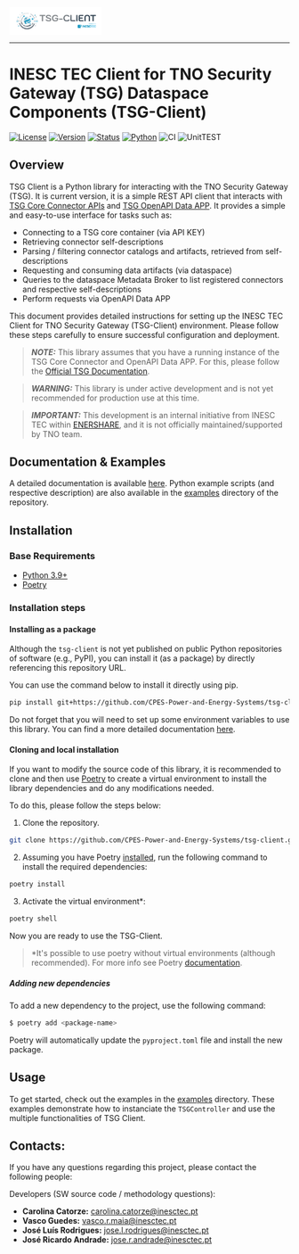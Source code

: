 <div align="left">
  <img src="/docs/source/_static/logo.png"  align="middle" width="33%" height="auto">
</div>

---

# INESC TEC Client for TNO Security Gateway (TSG) Dataspace Components (TSG-Client)

[![License](https://img.shields.io/badge/License-Apache_2.0-blue.svg)](https://opensource.org/licenses/Apache-2.0)
[![Version](https://img.shields.io/badge/version-0.0.1-blue.svg)]()
[![Status](https://img.shields.io/badge/status-development-brightgreen.svg)]()
[![Python](https://img.shields.io/badge/python-3.9+-blue.svg)](https://www.python.org/downloads/release/python-390/)
![CI](https://github.com/CPES-Power-and-Energy-Systems/tsg-client/actions/workflows/publish_docs.yml/badge.svg)
![UnitTEST](https://img.shields.io/badge/unit_testing-passing-brightgreen)

## Overview

TSG Client is a Python library for interacting with the TNO Security Gateway (TSG).
It is current version, it is a simple REST API client that interacts with [TSG Core Connector APIs](https://tno-tsg.gitlab.io/docs/core-container/api/) and [TSG OpenAPI Data APP](https://gitlab.com/tno-tsg/data-apps/openapi).
It provides a simple and easy-to-use interface for tasks such as:

- Connecting to a TSG core container (via API KEY)
- Retrieving connector self-descriptions
- Parsing / filtering connector catalogs and artifacts, retrieved from self-descriptions
- Requesting and consuming data artifacts (via dataspace)
- Queries to the dataspace Metadata Broker to list registered connectors and respective self-descriptions
- Perform requests via OpenAPI Data APP

This document provides detailed instructions for setting up the INESC TEC Client for TNO Security Gateway (TSG-Client) environment.
Please follow these steps carefully to ensure successful configuration and deployment.

> **_NOTE:_** This library assumes that you have a running instance of the TSG Core Connector and OpenAPI Data APP. For this, please follow the [Official TSG Documentation](https://tno-tsg.gitlab.io/).

> **_WARNING:_** This library is under active development and is not yet recommended for production use at this time.

> **_IMPORTANT:_** This development is an internal initiative from INESC TEC within [ENERSHARE](https://enershare.eu/), and it is not officially maintained/supported by TNO team.

## Documentation & Examples

A detailed documentation is available [here](https://cpes-power-and-energy-systems.github.io/tsg-client/).
Python example scripts (and respective description) are also available in the [examples](examples/) directory of the repository.

## Installation

### Base Requirements

- [Python 3.9+](https://www.python.org/downloads/)
- [Poetry](https://python-poetry.org/docs/#installation)


### Installation steps

#### Installing as a package

Although the `tsg-client` is not yet published on public Python repositories of software (e.g., PyPI), you can install it (as a package) by directly referencing this repository URL. 

You can use the command below to install it directly using pip.

```bash
pip install git+https://github.com/CPES-Power-and-Energy-Systems/tsg-client.git
```

Do not forget that you will need to set up some environment variables to use this library. You can find a more detailed documentation [here](https://cpes-power-and-energy-systems.github.io/tsg-client/).


#### Cloning and local installation

If you want to modify the source code of this library, it is recommended to clone and then use [Poetry](https://python-poetry.org) to create a virtual environment to install the library dependencies and do any modifications needed.

To do this, please follow the steps below:

1. Clone the repository.

```bash
git clone https://github.com/CPES-Power-and-Energy-Systems/tsg-client.git
```

2. Assuming you have Poetry [installed](https://python-poetry.org/docs/#installation), run the following command to install the required dependencies:

```bash
poetry install
```

3. Activate the virtual environment*:

```bash
poetry shell
```

Now you are ready to use the TSG-Client.

> *It's possible to use poetry without virtual environments (although recommended). For more info see Poetry [documentation](https://python-poetry.org/docs/configuration/#virtualenvscreate).

#####  Adding new dependencies

To add a new dependency to the project, use the following command:

```bash
$ poetry add <package-name>
```

Poetry will automatically update the `pyproject.toml` file and install the new package.

## Usage

To get started, check out the examples in the [examples](./examples) directory. These examples demonstrate how to instanciate the `TSGController` and use the multiple functionalities of TSG Client.

## Contacts:

If you have any questions regarding this project, please contact the following people:

Developers (SW source code / methodology questions):

- **Carolina Catorze:** [carolina.catorze@inesctec.pt](mailto:carolina.catorze@inesctec.pt)
- **Vasco Guedes:** [vasco.r.maia@inesctec.pt](mailto:vasco.r.maia@inesctec.pt)
- **José Luís Rodrigues:** [jose.l.rodrigues@inesctec.pt](mailto:jose.l.rodrigues@inesctec.pt)
- **José Ricardo Andrade:** [jose.r.andrade@inesctec.pt](mailto:jose.r.andrade@inesctec.pt)
